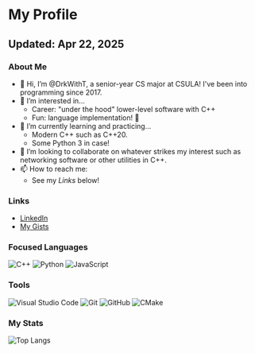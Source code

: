 # My Profile
## Updated: Apr 22, 2025

### About Me
- 👋 Hi, I’m @DrkWithT, a senior-year CS major at CSULA! I've been into programming since 2017.
- 👀 I’m interested in...
  - Career: "under the hood" lower-level software with C++
  - Fun: language implementation! 🐉
- 🌱 I’m currently learning and practicing...
  - Modern C++ such as C++20.
  - Some Python 3 in case!
- 💞️ I’m looking to collaborate on whatever strikes my interest such as networking software or other utilities in C++.
- 📫 How to reach me:
  - See my _Links_ below!

### Links
 - [LinkedIn](https://www.linkedin.com/in/derek-tan-b50448245/)
 - [My Gists](https://gist.github.com/DrkWithT)

### Focused Languages
![C++](https://img.shields.io/badge/c++-%2300599C.svg?style=for-the-badge&logo=c%2B%2B&logoColor=white)
![Python](https://img.shields.io/badge/python-3670A0?style=for-the-badge&logo=python&logoColor=ffdd54)
![JavaScript](https://img.shields.io/badge/javascript-%23323330.svg?style=for-the-badge&logo=javascript&logoColor=%23F7DF1E)

### Tools
![Visual Studio Code](https://img.shields.io/badge/Visual%20Studio%20Code-0078d7.svg?style=for-the-badge&logo=visual-studio-code&logoColor=white)
![Git](https://img.shields.io/badge/git-%23F05033.svg?style=for-the-badge&logo=git&logoColor=white)
![GitHub](https://img.shields.io/badge/github-%23121011.svg?style=for-the-badge&logo=github&logoColor=white)
![CMake](https://img.shields.io/badge/CMake-%23008FBA.svg?style=for-the-badge&logo=cmake&logoColor=white)

### My Stats
![Top Langs](https://github-readme-stats.vercel.app/api/top-langs/?username=DrkWithT&layout=compact&langs_count=5&theme=onedark)

<!---
DrkWithT/DrkWithT is a ✨ special ✨ repository because its `README.md` (this file) appears on your GitHub profile.
You can click the Preview link to take a look at your changes.
--->
